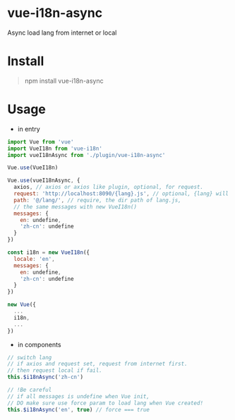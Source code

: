 # vue-i18n-async
Async load lang from internet or local

# Install
> npm install vue-i18n-async

# Usage
- in entry
```javascript
import Vue from 'vue'
import VueI18n from 'vue-i18n'
import vueI18nAsync from './plugin/vue-i18n-async'

Vue.use(VueI18n)

Vue.use(vueI18nAsync, {
  axios, // axios or axios like plugin, optional, for request.
  request: 'http://localhost:8090/{lang}.js', // optional, {lang} will replace with lang name
  path: '@/lang/', // require, the dir path of lang.js,
  // the same messages with new VueI18n()
  messages: {
    en: undefine,
    'zh-cn': undefine
  }
})

const i18n = new VueI18n({
  locale: 'en',
  messages: {
    en: undefine,
    'zh-cn': undefine
  }
})

new Vue({
  ...
  i18n,
  ...
})
```
- in components
```javascript
// switch lang
// if axios and request set, request from internet first.
// then request local if fail.
this.$i18nAsync('zh-cn')
```

```javascript
// !Be careful
// if all messages is undefine when Vue init,
// DO make sure use force param to load lang when Vue created!
this.$i18nAsync('en', true) // force === true
```
